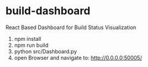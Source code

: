 # build-dashboard
React Based Dashboard for Build Status Visualization

1. npm install
2. npm run build
3. python src/Dashboard.py
4. open Browser and navigate to: 
	http://0.0.0.0:50005/
